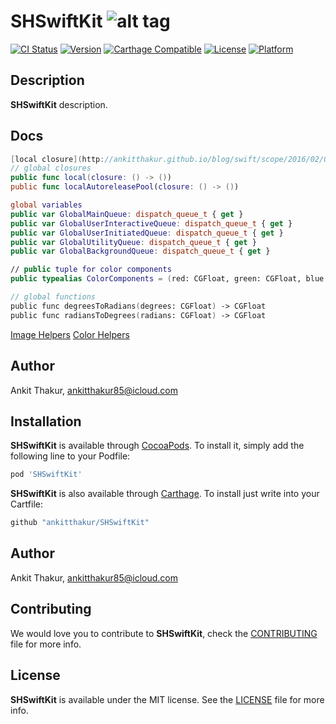 # SHSwiftKit ![alt tag](https://github.com/ankitthakur/SwiftKit/blob/master/SHSwiftKit.png)

[![CI Status](http://img.shields.io/travis/ankitthakur/SHSwiftKit.svg?style=flat)](https://travis-ci.org/ankitthakur/SHSwiftKit)
[![Version](https://img.shields.io/cocoapods/v/SHSwiftKit.svg?style=flat)](http://cocoadocs.org/docsets/SHSwiftKit)
[![Carthage Compatible](https://img.shields.io/badge/Carthage-compatible-4BC51D.svg?style=flat)](https://github.com/Carthage/Carthage)
[![License](https://img.shields.io/cocoapods/l/SHSwiftKit.svg?style=flat)](http://cocoadocs.org/docsets/SHSwiftKit)
[![Platform](https://img.shields.io/cocoapods/p/SHSwiftKit.svg?style=flat)](http://cocoadocs.org/docsets/SHSwiftKit)

## Description

**SHSwiftKit** description.

## Docs

```swift
[local closure](http://ankitthakur.github.io/blog/swift/scope/2016/02/08/localScope.html)
// global closures
public func local(closure: () -> ())
public func localAutoreleasePool(closure: () -> ())

global variables
public var GlobalMainQueue: dispatch_queue_t { get }
public var GlobalUserInteractiveQueue: dispatch_queue_t { get }
public var GlobalUserInitiatedQueue: dispatch_queue_t { get }
public var GlobalUtilityQueue: dispatch_queue_t { get }
public var GlobalBackgroundQueue: dispatch_queue_t { get }

// public tuple for color components
public typealias ColorComponents = (red: CGFloat, green: CGFloat, blue: CGFloat, alpha: CGFloat)

// global functions
public func degreesToRadians(degrees: CGFloat) -> CGFloat
public func radiansToDegrees(radians: CGFloat) -> CGFloat


```

[Image Helpers](https://github.com/ankitthakur/SHSwiftKit/blob/master/ImageHelper.md)
[Color Helpers](https://github.com/ankitthakur/SHSwiftKit/blob/master/ColorHelper.md)

## Author

Ankit Thakur, ankitthakur85@icloud.com

## Installation

**SHSwiftKit** is available through [CocoaPods](http://cocoapods.org). To install
it, simply add the following line to your Podfile:

```ruby
pod 'SHSwiftKit'
```

**SHSwiftKit** is also available through [Carthage](https://github.com/Carthage/Carthage).
To install just write into your Cartfile:

```ruby
github "ankitthakur/SHSwiftKit"
```

## Author

Ankit Thakur, ankitthakur85@icloud.com

## Contributing

We would love you to contribute to **SHSwiftKit**, check the [CONTRIBUTING](https://github.com/ankitthakur/SHSwiftKit/blob/master/CONTRIBUTING.md) file for more info.

## License

**SHSwiftKit** is available under the MIT license. See the [LICENSE](https://github.com/ankitthakur/SHSwiftKit/blob/master/LICENSE.md) file for more info.
